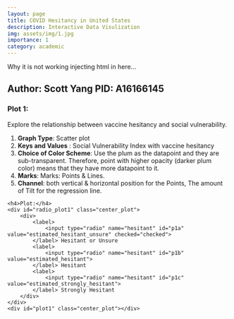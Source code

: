 ```yaml
---
layout: page
title: COVID Hesitancy in United States
description: Interactive Data Visulization
img: assets/img/1.jpg
importance: 1
category: academic
---
```


<!-- <link rel="stylesheet" href="../covid/styles.css"> -->
<!-- <link href='https://fonts.googleapis.com/css?family=Fira Sans' rel='stylesheet'> -->
<!-- Directly inject the javascript in the html file -->
<!-- <script type="text/javascript" src="../covid/app.js"></script> -->
<!-- <script src="../../assets/js/d3.min.js"></script>
<script src='../../assetsimple-statistics.min.js'></script> -->
<!--<script src="https://cdn.jsdelivr.net/npm/d3-array@3"></script>-->
<!--<script src="https://cdn.jsdelivr.net/npm/d3-geo@3"></script>-->
<!--<script src="https://unpkg.com/topojson@3"></script>-->
<!--<script>-->

<!--const projection = d3.geoEqualEarth();-->
<!--const path = d3.geoPath(projection);-->

<!--</script>-->

Why it is not working injecting html in here...

<div>
    <!-- <h1>Final Project DSC106</h1> -->
    <h2>Author: Scott Yang PID: A16166145</h2>
</div>

<div>
    <h3>Plot 1:</h3>
    <p>Explore the relationship between vaccine hesitancy and social vulnerability.</p>
    <ol>
        <li> <b>Graph Type</b>: Scatter plot </li>
        <li> <b> Keys and Values</b> : Social Vulnerability Index with vaccine hesitancy</li>
       <li> <b>Choice of Color Scheme</b>: Use the plum as the datapoint and they are sub-transparent. Therefore,
           point with higher opacity (darker plum color) means that they have more datapoint to it.
       </li>
        <li> <b>Marks</b>: Marks: Points & Lines.</li>
        <li> <b>Channel</b>: both vertical & horizontal position for
            the Points, The amount of Tilt for the regression line. </li>
    </ol>

    <h4>Plot:</h4>
    <div id="radio_plot1" class="center_plot">
        <div>
            <label>
                <input type="radio" name="hesitant" id="p1a" value="estimated_hesitant_unsure" checked="checked">
            </label> Hesitant or Unsure
            <label>
                <input type="radio" name="hesitant" id="p1b" value="estimated_hesitant">
            </label> Hesitant
            <label>
                <input type="radio" name="hesitant" id="p1c" value="estimated_strongly_hesitant">
            </label> Strongly Hesitant
        </div>
    </div>
    <div id="plot1" class="center_plot"></div>
</div>


